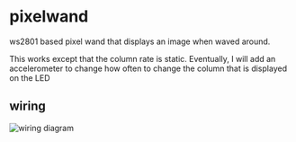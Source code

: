 pixelwand
=========

ws2801 based pixel wand that displays an image when waved around.

This works except that the column rate is static.  Eventually, I will add an accelerometer to change how often to change the column that is displayed on the LED

wiring
------

![wiring diagram](https://raw.github.com/RussTheAerialist/pixelwand/master/pixelwand.jpg)

